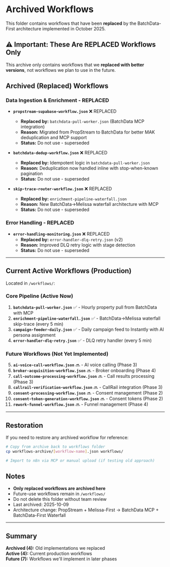 # Archived Workflows

This folder contains workflows that have been **replaced** by the BatchData-First architecture implemented in October 2025.

## ⚠️ Important: These Are REPLACED Workflows Only

This archive only contains workflows that we **replaced with better versions**, not workflows we plan to use in the future.

## Archived (Replaced) Workflows

### Data Ingestion & Enrichment - REPLACED
- **`propstream-supabase-workflow.json`** ❌ REPLACED
  - **Replaced by:** `batchdata-pull-worker.json` (BatchData MCP integration)
  - **Reason:** Migrated from PropStream to BatchData for better MAK deduplication and MCP support
  - **Status:** Do not use - superseded

- **`batchdata-dedup-workflow.json`** ❌ REPLACED
  - **Replaced by:** Idempotent logic in `batchdata-pull-worker.json`
  - **Reason:** Deduplication now handled inline with stop-when-known pagination
  - **Status:** Do not use - superseded

- **`skip-trace-router-workflow.json`** ❌ REPLACED
  - **Replaced by:** `enrichment-pipeline-waterfall.json`
  - **Reason:** New BatchData→Melissa waterfall architecture with MCP
  - **Status:** Do not use - superseded

### Error Handling - REPLACED
- **`error-handling-monitoring.json`** ❌ REPLACED
  - **Replaced by:** `error-handler-dlq-retry.json` (v2)
  - **Reason:** Improved DLQ retry logic with stage detection
  - **Status:** Do not use - superseded

---

## Current Active Workflows (Production)

Located in `/workflows/`:

### Core Pipeline (Active Now)
1. **`batchdata-pull-worker.json`** ✅ - Hourly property pull from BatchData with MCP
2. **`enrichment-pipeline-waterfall.json`** ✅ - BatchData→Melissa waterfall skip-trace (every 5 min)
3. **`campaign-feeder-daily.json`** ✅ - Daily campaign feed to Instantly with AI persona assignment
4. **`error-handler-dlq-retry.json`** ✅ - DLQ retry handler (every 5 min)

### Future Workflows (Not Yet Implemented)
5. **`ai-voice-call-workflow.json`** 🔜 - AI voice calling (Phase 3)
6. **`broker-acquisition-workflow.json`** 🔜 - Broker onboarding (Phase 4)
7. **`call-outcome-processing-workflow.json`** 🔜 - Call results processing (Phase 3)
8. **`callrail-verification-workflow.json`** 🔜 - CallRail integration (Phase 3)
9. **`consent-processing-workflow.json`** 🔜 - Consent management (Phase 2)
10. **`consent-token-generation-workflow.json`** 🔜 - Consent tokens (Phase 2)
11. **`rework-funnel-workflow.json`** 🔜 - Funnel management (Phase 4)

---

## Restoration

If you need to restore any archived workflow for reference:

```bash
# Copy from archive back to workflows folder
cp workflows-archive/[workflow-name].json workflows/

# Import to n8n via MCP or manual upload (if testing old approach)
```

## Notes

- **Only replaced workflows are archived here**
- Future-use workflows remain in `/workflows/` 
- Do not delete this folder without team review
- Last archived: 2025-10-09
- Architecture change: PropStream + Melissa-First → BatchData MCP + BatchData-First Waterfall

---

## Summary

**Archived (4):** Old implementations we replaced  
**Active (4):** Current production workflows  
**Future (7):** Workflows we'll implement in later phases
